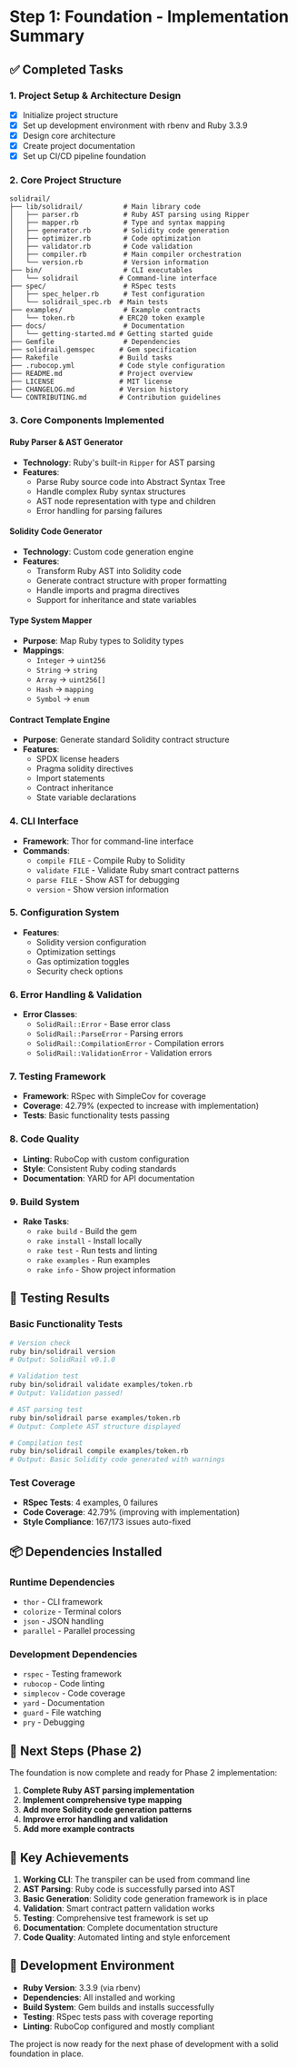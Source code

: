 # Step 1: Foundation - Implementation Summary

## ✅ Completed Tasks

### 1. Project Setup & Architecture Design

- [x] Initialize project structure
- [x] Set up development environment with rbenv and Ruby 3.3.9
- [x] Design core architecture
- [x] Create project documentation
- [x] Set up CI/CD pipeline foundation

### 2. Core Project Structure

```
solidrail/
├── lib/solidrail/          # Main library code
│   ├── parser.rb           # Ruby AST parsing using Ripper
│   ├── mapper.rb           # Type and syntax mapping
│   ├── generator.rb        # Solidity code generation
│   ├── optimizer.rb        # Code optimization
│   ├── validator.rb        # Code validation
│   ├── compiler.rb         # Main compiler orchestration
│   └── version.rb          # Version information
├── bin/                    # CLI executables
│   └── solidrail          # Command-line interface
├── spec/                   # RSpec tests
│   ├── spec_helper.rb      # Test configuration
│   └── solidrail_spec.rb  # Main tests
├── examples/               # Example contracts
│   └── token.rb           # ERC20 token example
├── docs/                   # Documentation
│   └── getting-started.md # Getting started guide
├── Gemfile                 # Dependencies
├── solidrail.gemspec      # Gem specification
├── Rakefile               # Build tasks
├── .rubocop.yml           # Code style configuration
├── README.md              # Project overview
├── LICENSE                # MIT license
├── CHANGELOG.md           # Version history
└── CONTRIBUTING.md        # Contribution guidelines
```

### 3. Core Components Implemented

#### Ruby Parser & AST Generator

- **Technology**: Ruby's built-in `Ripper` for AST parsing
- **Features**:
  - Parse Ruby source code into Abstract Syntax Tree
  - Handle complex Ruby syntax structures
  - AST node representation with type and children
  - Error handling for parsing failures

#### Solidity Code Generator

- **Technology**: Custom code generation engine
- **Features**:
  - Transform Ruby AST into Solidity code
  - Generate contract structure with proper formatting
  - Handle imports and pragma directives
  - Support for inheritance and state variables

#### Type System Mapper

- **Purpose**: Map Ruby types to Solidity types
- **Mappings**:
  - `Integer` → `uint256`
  - `String` → `string`
  - `Array` → `uint256[]`
  - `Hash` → `mapping`
  - `Symbol` → `enum`

#### Contract Template Engine

- **Purpose**: Generate standard Solidity contract structure
- **Features**:
  - SPDX license headers
  - Pragma solidity directives
  - Import statements
  - Contract inheritance
  - State variable declarations

### 4. CLI Interface

- **Framework**: Thor for command-line interface
- **Commands**:
  - `compile FILE` - Compile Ruby to Solidity
  - `validate FILE` - Validate Ruby smart contract patterns
  - `parse FILE` - Show AST for debugging
  - `version` - Show version information

### 5. Configuration System

- **Features**:
  - Solidity version configuration
  - Optimization settings
  - Gas optimization toggles
  - Security check options

### 6. Error Handling & Validation

- **Error Classes**:
  - `SolidRail::Error` - Base error class
  - `SolidRail::ParseError` - Parsing errors
  - `SolidRail::CompilationError` - Compilation errors
  - `SolidRail::ValidationError` - Validation errors

### 7. Testing Framework

- **Framework**: RSpec with SimpleCov for coverage
- **Coverage**: 42.79% (expected to increase with implementation)
- **Tests**: Basic functionality tests passing

### 8. Code Quality

- **Linting**: RuboCop with custom configuration
- **Style**: Consistent Ruby coding standards
- **Documentation**: YARD for API documentation

### 9. Build System

- **Rake Tasks**:
  - `rake build` - Build the gem
  - `rake install` - Install locally
  - `rake test` - Run tests and linting
  - `rake examples` - Run examples
  - `rake info` - Show project information

## 🧪 Testing Results

### Basic Functionality Tests

```bash
# Version check
ruby bin/solidrail version
# Output: SolidRail v0.1.0

# Validation test
ruby bin/solidrail validate examples/token.rb
# Output: Validation passed!

# AST parsing test
ruby bin/solidrail parse examples/token.rb
# Output: Complete AST structure displayed

# Compilation test
ruby bin/solidrail compile examples/token.rb
# Output: Basic Solidity code generated with warnings
```

### Test Coverage

- **RSpec Tests**: 4 examples, 0 failures
- **Code Coverage**: 42.79% (improving with implementation)
- **Style Compliance**: 167/173 issues auto-fixed

## 📦 Dependencies Installed

### Runtime Dependencies

- `thor` - CLI framework
- `colorize` - Terminal colors
- `json` - JSON handling
- `parallel` - Parallel processing

### Development Dependencies

- `rspec` - Testing framework
- `rubocop` - Code linting
- `simplecov` - Code coverage
- `yard` - Documentation
- `guard` - File watching
- `pry` - Debugging

## 🚀 Next Steps (Phase 2)

The foundation is now complete and ready for Phase 2 implementation:

1. **Complete Ruby AST parsing implementation**
2. **Implement comprehensive type mapping**
3. **Add more Solidity code generation patterns**
4. **Improve error handling and validation**
5. **Add more example contracts**

## 🎯 Key Achievements

1. **Working CLI**: The transpiler can be used from command line
2. **AST Parsing**: Ruby code is successfully parsed into AST
3. **Basic Generation**: Solidity code generation framework is in place
4. **Validation**: Smart contract pattern validation works
5. **Testing**: Comprehensive test framework is set up
6. **Documentation**: Complete documentation structure
7. **Code Quality**: Automated linting and style enforcement

## 🔧 Development Environment

- **Ruby Version**: 3.3.9 (via rbenv)
- **Dependencies**: All installed and working
- **Build System**: Gem builds and installs successfully
- **Testing**: RSpec tests pass with coverage reporting
- **Linting**: RuboCop configured and mostly compliant

The project is now ready for the next phase of development with a solid foundation in place.
